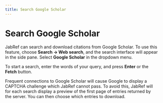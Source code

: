 ```yaml
---
title: Search Google Scholar
---
```


# Search Google Scholar

JabRef can search and download citations from Google Scholar. To use this feature, choose **Search -&gt; Web search**, and the search interface will appear in the side pane. Select **Google Scholar** in the dropdown menu.

To start a search, enter the words of your query, and press **Enter** or the **Fetch** button.

Frequent connections to Google Scholar will cause Google to display a CAPTCHA challenge which JabRef cannot pass. To avoid this, JabRef will for each search display a preview of the first page of entries returned by the server. You can then choose which entries to download.
